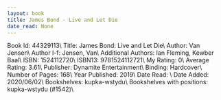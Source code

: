 ```yaml
---
layout: book
title: James Bond - Live and Let Die
date_read: None
---
```


Book Id: 44329113\ 
Title: James Bond: Live and Let Die\ 
Author: Van Jensen\ 
Author l-f: Jensen, Van\ 
Additional Authors: Ian Fleming, Kewber Baal\ 
ISBN: 1524112720\ 
ISBN13: 9781524112721\ 
My Rating: 0\ 
Average Rating: 3.61\ 
Publisher: Dynamite Entertainment\ 
Binding: Hardcover\ 
Number of Pages: 168\ 
Year Published: 2019\ 
Date Read: \ 
Date Added: 2020/06/02\ 
Bookshelves: kupka-wstydu\ 
Bookshelves with positions: kupka-wstydu (#1542)\ 

